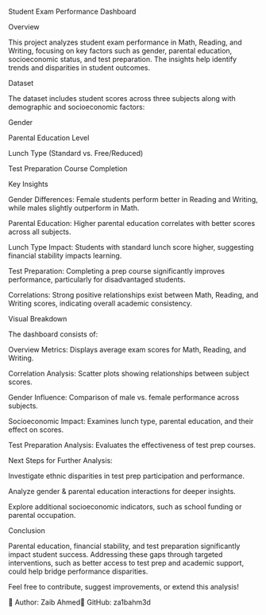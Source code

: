 Student Exam Performance Dashboard

Overview

This project analyzes student exam performance in Math, Reading, and Writing, focusing on key factors such as gender, parental education, socioeconomic status, and test preparation. The insights help identify trends and disparities in student outcomes.

Dataset

The dataset includes student scores across three subjects along with demographic and socioeconomic factors:

Gender

Parental Education Level

Lunch Type (Standard vs. Free/Reduced)

Test Preparation Course Completion

Key Insights

Gender Differences: Female students perform better in Reading and Writing, while males slightly outperform in Math.

Parental Education: Higher parental education correlates with better scores across all subjects.

Lunch Type Impact: Students with standard lunch score higher, suggesting financial stability impacts learning.

Test Preparation: Completing a prep course significantly improves performance, particularly for disadvantaged students.

Correlations: Strong positive relationships exist between Math, Reading, and Writing scores, indicating overall academic consistency.

Visual Breakdown

The dashboard consists of:

Overview Metrics: Displays average exam scores for Math, Reading, and Writing.

Correlation Analysis: Scatter plots showing relationships between subject scores.

Gender Influence: Comparison of male vs. female performance across subjects.

Socioeconomic Impact: Examines lunch type, parental education, and their effect on scores.

Test Preparation Analysis: Evaluates the effectiveness of test prep courses.

Next Steps for Further Analysis:

Investigate ethnic disparities in test prep participation and performance.

Analyze gender & parental education interactions for deeper insights.

Explore additional socioeconomic indicators, such as school funding or parental occupation.


Conclusion

Parental education, financial stability, and test preparation significantly impact student success. Addressing these gaps through targeted interventions, such as better access to test prep and academic support, could help bridge performance disparities.

Feel free to contribute, suggest improvements, or extend this analysis!

📌 Author: Zaib Ahmed📌 GitHub: za1bahm3d

